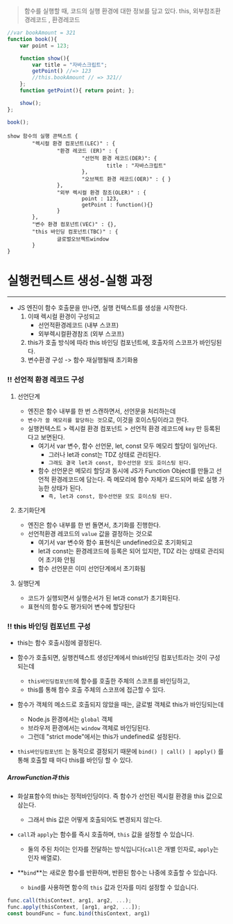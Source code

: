 > 함수를 실행할 때, 코드의 실행 환경에 대한 정보를 담고 있다. 
> this, 외부참조환경레코드 , 환경레코드


```js
//var bookAmount = 321
function book(){
    var point = 123;

    function show(){
        var title = "자바스크립트";
        getPoint() //=> 123
        //this.bookAmount // => 321//
    };
    function getPoint(){ return point; };

    show();
};

book();
```

```
show 함수의 실행 콘텍스트 {
	    "렉시컬 환경 컴포넌트(LEC)" : {
		        "환경 레코드 (ER)" : {
			            "선언적 환경 레코드(DER)": {
				                title : "자바스크립트"
			            },
			            "오브젝트 환경 레코드(OER)" : { }
		        },
		        "외부 렉시컬 환경 참조(OLER)" : {
			            point : 123,
			            getPoint : function(){}
		        }
	    },
	    "변수 환경 컴포넌트(VEC)" : {},
	    "this 바인딩 컴포넌트(TBC)" : {
		        글로벌오브젝트window
	    }
}
```



# 실행컨텍스트 생성-실행 과정
---
- JS 엔진이 함수 호출문을 만나면, 실행 컨텍스트를 생성을 시작한다.
	1. 이때 렉시컬 환경이 구성되고
		- 선언적환경레코드 (내부 스코프)
		- 외부렉시컬환경참조 (외부 스코프)
	1. this가 호출 방식에 따라 this 바인딩 컴포넌트에, 호출자의 스코프가 바인딩된다.
	2. 변수환경 구성 -> 함수 재실행될때 초기화용


### !! 선언적 환경 레코드 구성

1. 선언단계
	- 엔진은 함수 내부를 한 번 스캔하면서, 선언문을 처리하는데
	- `변수가 쓸 메모리를 할당하는 것`으로, 이것을 호이스팅이라고 한다.
	- 실행컨텍스트 > 렉시컬 환경 컴포넌트 > 선언적 환경 레코드에 `key` 만 등록된다고 보면된다.
		- 여기서 var 변수, 함수 선언문, let, const 모두 메모리 할당이 일어난다.
			- 그러나 let과 const는 TDZ 상태로 관리된다.
			- `그래도 결국 let과 const, 함수선언문 모도 호이스팅 된다.`
		- 함수 선언문은 메모리 할당과 동시에 JS가 Function Object를 만들고 선언적 환경레코드에 담는다. 즉 메모리에 함수 자체가 로드되어 바로 실행 가능한 상태가 된다.
			- `즉, let과 const, 함수선언문 모도 호이스팅 된다.`
		 
2. 초기화단계
	- 엔진은 함수 내부를 한 번 돌면서, 초기화를 진행한다.
	- 선언적환경 레코드의 `value` 값을 결정하는 것으로
		- 여기서 var 변수와 함수 표현식은 undefined으로 초기화되고
		- let과 const는 환경레코드에 등록은 되어 있지만,  TDZ 라는 상태로 관리되어 초기화 안됨
		- 함수 선언문은 이미 선언단계에서 초기화됨

3. 실행단계
	- 코드가 실행되면서 실행순서가 된 let과 const가 초기화된다. 
	- 표현식의 함수도 평가되어 변수에 할당된다


### !! this 바인딩 컴포넌트 구성

- this는 함수 호출시점에 결정된다.
- 함수가 호출되면, 실행컨텍스트 생성단계에서 this바인딩 컴포넌트라는 것이 구성되는데
	- `this바인딩컴포넌트`에 함수를 호출한 주체의 스코프를 바인딩하고, 
	- this를 통해 함수 호출 주체의 스코프에 접근할 수 있다.

- 함수가 객체의 메소드로 호출되지 않았을 때는, 글로벌 객체로 this가 바인딩되는데
	- Node.js 환경에서는 `global` 객체
	- 브라우저 환경에서는 `window` 객체로 바인딩된다. 
	- 그런데 "strict mode"에서는 this가 undefined로 설정된다.

- `this바인딩컴포넌트` 는 동적으로 결정되기 때문에 `bind() | call() | apply()` 를 통해 호출할 때 마다 this를 바인딩 할 수 있다. 

##### ArrowFunction과 this
- 화살표함수의 this는 정적바인딩이다. 즉 함수가 선언된 렉시컬 환경을 this 값으로 삼는다. 
	- 그래서 this 값은 어떻게 호출되어도 변경되지 않는다. 



- `call`과 `apply`는 함수를 즉시 호출하며, `this` 값을 설정할 수 있습니다. 
	- 둘의 주된 차이는 인자를 전달하는 방식입니다(`call`은 개별 인자로, `apply`는 인자 배열로).
- **`bind`**는 새로운 함수를 반환하며, 반환된 함수는 나중에 호출할 수 있습니다. 
	- `bind`를 사용하면 함수의 `this` 값과 인자를 미리 설정할 수 있습니다.


```js
func.call(thisContext, arg1, arg2, ...);
func.apply(thisContext, [arg1, arg2, ...]);
const boundFunc = func.bind(thisContext, arg1)
```